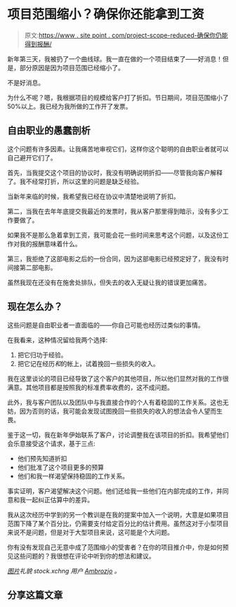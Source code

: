 # 项目范围缩小？确保你还能拿到工资

> 原文:[https://www . site point . com/project-scope-reduced-确保你仍能得到报酬/](https://www.sitepoint.com/project-scope-reduced-make-sure-you-still-get-paid/)

新年第三天，我被扔了一个曲线球。我一直在做的一个项目结束了——好消息！但是，部分原因是因为项目范围已经缩小了。

不是好消息。

为什么不呢？嗯，我根据项目的规模给客户打了折扣。节日期间，项目范围缩小了 50%以上。我已经为我所做的工作开了发票。

## 自由职业的愚蠢剖析

这个问题有许多因素。让我痛苦地审视它们，这样你这个聪明的自由职业者就可以自己避开它们了。

首先，当我提交这个项目的协议时，我没有明确说明折扣——尽管我向客户解释了。我不经常打折，所以这里的问题是缺乏经验。

当新年来临的时候，我希望我已经在协议中清楚地说明了折扣。

第二，当我在去年年底提交我最近的发票时，我从客户那里得到暗示，没有多少工作要做了。

如果我不是那么急着拿到工资，我可能会花一些时间来思考这个问题，以及这份工作对我的报酬意味着什么。

第三，我拒绝了这部电影之后的一份合同，因为这部电影已经预定好了，我没有时间接第二部电影。

虽然我现在还没有在施舍处排队，但失去的收入无疑让我的错误更加痛苦。

## 现在怎么办？

这些问题是自由职业者一直面临的——你自己可能也经历过类似的事情。

在我看来，这种情况留给我两个选择:

1.  把它归功于经验。
2.  把它记在经历*和*的帐上，试着挽回一些损失的收入。

我在这里谈论的项目已经导致了这个客户的其他项目，所以他们显然对我的工作很满意。其他项目都是按照我的标准费率收费的，这不成问题。

此外，我与客户团队以及团队中与我直接合作的个人有着稳固的工作关系。这也无妨，因为否则的话，我可能会发现试图挽回一些损失的收入的想法会令人望而生畏。

鉴于这一切，我在新年伊始联系了客户，讨论调整我在该项目的折扣。我希望他们会乐意接受这个请求，基于三点:

*   他们预先知道折扣
*   他们批准了这个项目更多的预算
*   他们和我一样渴望保持稳固的工作关系。

事实证明，客户渴望解决这个问题。他们还给我一些他们在内部完成的工作，并同意和我一起纠正估算中的差异。

我从这次经历中学到的另一个教训是在我的提案中加入一个说明，大意是如果项目范围下降了某个百分比，仍需要支付给定百分比的估计费用。虽然这对于小型项目来说不是问题，但是对于大型项目来说，这可能是个大问题。

你有没有发现自己无意中成了范围缩小的受害者？在你的项目推介中，你是如何预见这些问题的？我很想在评论中听到你的想法和建议。

*[图片](http://www.sxc.hu/photo/1196101)礼貌 stock.xchng 用户 [Ambrozjo](http://www.sxc.hu/profile/Ambrozjo) 。*

## 分享这篇文章